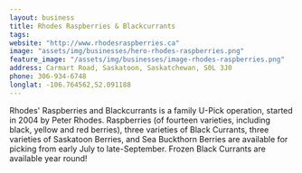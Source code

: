 ```yaml
---
layout: business
title: Rhodes Raspberries & Blackcurrants
tags:
website: "http://www.rhodesraspberries.ca"
image: "assets/img/businesses/hero-rhodes-raspberries.png"
feature_image: "/assets/img/businesses/image-rhodes-raspberries.png"
address: Carmart Road, Saskatoon, Saskatchewan, S0L 3J0
phone: 306-934-6748
longlat: -106.764562,52.091188
---
```

Rhodes' Raspberries and Blackcurrants is a family U-Pick operation, started in 2004 by Peter Rhodes. Raspberries (of fourteen varieties, including black, yellow and red berries), three varieties of Black Currants, three varieties of Saskatoon Berries, and Sea Buckthorn Berries are available for picking from early July to late-September. Frozen Black Currants are available year round!
